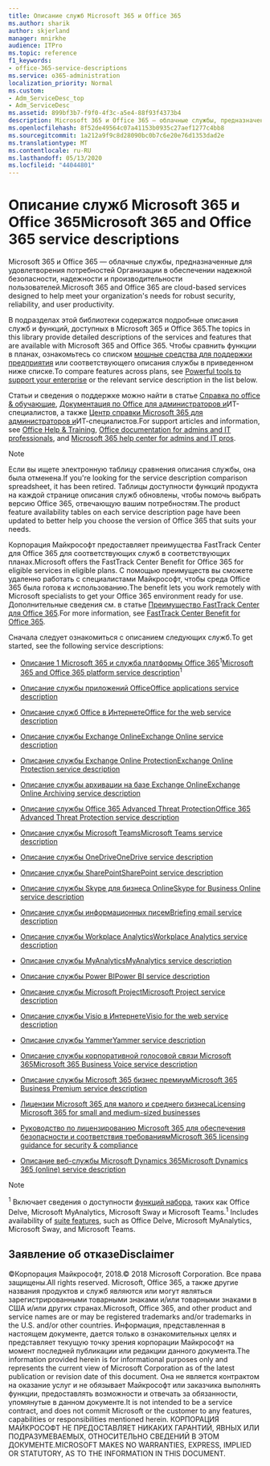 ```yaml
---
title: Описание служб Microsoft 365 и Office 365
ms.author: sharik
author: skjerland
manager: mnirkhe
audience: ITPro
ms.topic: reference
f1_keywords:
- office-365-service-descriptions
ms.service: o365-administration
localization_priority: Normal
ms.custom:
- Adm_ServiceDesc_top
- Adm_ServiceDesc
ms.assetid: 899bf3b7-f9f0-4f3c-a5e4-88f93f4373b4
description: Microsoft 365 и Office 365 — облачные службы, предназначенные для удовлетворения потребностей Организации в обеспечении надежной безопасности, надежности и производительности пользователей.
ms.openlocfilehash: 8f52de49564c07a41153b0935c27aef1277c4bb8
ms.sourcegitcommit: 1a212a9f9c8d28090bc0b7c6e20e76d1353dad2e
ms.translationtype: MT
ms.contentlocale: ru-RU
ms.lasthandoff: 05/13/2020
ms.locfileid: "44044801"
---
```

# <a name="microsoft-365-and-office-365-service-descriptions"></a><span data-ttu-id="877c7-103">Описание служб Microsoft 365 и Office 365</span><span class="sxs-lookup"><span data-stu-id="877c7-103">Microsoft 365 and Office 365 service descriptions</span></span> 

<span data-ttu-id="877c7-104">Microsoft 365 и Office 365 — облачные службы, предназначенные для удовлетворения потребностей Организации в обеспечении надежной безопасности, надежности и производительности пользователей.</span><span class="sxs-lookup"><span data-stu-id="877c7-104">Microsoft 365 and Office 365 are cloud-based services designed to help meet your organization's needs for robust security, reliability, and user productivity.</span></span> 
  
<span data-ttu-id="877c7-105">В подразделах этой библиотеки содержатся подробные описания служб и функций, доступных в Microsoft 365 и Office 365.</span><span class="sxs-lookup"><span data-stu-id="877c7-105">The topics in this library provide detailed descriptions of the services and features that are available with Microsoft 365 and Office 365.</span></span> <span data-ttu-id="877c7-106">Чтобы сравнить функции в планах, ознакомьтесь со списком [мощные средства для поддержки предприятия](https://go.microsoft.com/fwlink/?LinkID=799177&amp;clcid=0x409) или соответствующего описания службы в приведенном ниже списке.</span><span class="sxs-lookup"><span data-stu-id="877c7-106">To compare features across plans, see [Powerful tools to support your enterprise](https://go.microsoft.com/fwlink/?LinkID=799177&amp;clcid=0x409) or the relevant service description in the list below.</span></span> 
  
<span data-ttu-id="877c7-107">Статьи и сведения о поддержке можно найти в статье [Справка по office & обучающие](https://support.office.com/), [Документация по Office для администраторов и](https://docs.microsoft.com/office/)ИТ-специалистов, а также [Центр справки Microsoft 365 для администраторов и](https://docs.microsoft.com/microsoft-365/?view=o365-worldwide)ИТ-специалистов.</span><span class="sxs-lookup"><span data-stu-id="877c7-107">For support articles and information, see [Office Help & Training](https://support.office.com/), [Office documentation for admins and IT professionals](https://docs.microsoft.com/office/), and [Microsoft 365 help center for admins and IT pros](https://docs.microsoft.com/microsoft-365/?view=o365-worldwide).</span></span>
  
> [!NOTE]
> <span data-ttu-id="877c7-108">Если вы ищете электронную таблицу сравнения описания службы, она была отменена.</span><span class="sxs-lookup"><span data-stu-id="877c7-108">If you're looking for the service description comparison spreadsheet, it has been retired.</span></span> <span data-ttu-id="877c7-109">Таблицы доступности функций продукта на каждой странице описания служб обновлены, чтобы помочь выбрать версию Office 365, отвечающую вашим потребностям.</span><span class="sxs-lookup"><span data-stu-id="877c7-109">The product feature availability tables on each service description page have been updated to better help you choose the version of Office 365 that suits your needs.</span></span> 
  
<span data-ttu-id="877c7-110">Корпорация Майкрософт предоставляет преимущества FastTrack Center для Office 365 для соответствующих служб в соответствующих планах.</span><span class="sxs-lookup"><span data-stu-id="877c7-110">Microsoft offers the FastTrack Center Benefit for Office 365 for eligible services in eligible plans.</span></span> <span data-ttu-id="877c7-111">С помощью преимуществ вы сможете удаленно работать с специалистами Майкрософт, чтобы среда Office 365 была готова к использованию.</span><span class="sxs-lookup"><span data-stu-id="877c7-111">The benefit lets you work remotely with Microsoft specialists to get your Office 365 environment ready for use.</span></span> <span data-ttu-id="877c7-112">Дополнительные сведения см. в статье [Преимущество FastTrack Center для Office 365](https://docs.microsoft.com/fasttrack/O365-fasttrack-benefit-for-office-365).</span><span class="sxs-lookup"><span data-stu-id="877c7-112">For more information, see [FastTrack Center Benefit for Office 365](https://docs.microsoft.com/fasttrack/O365-fasttrack-benefit-for-office-365).</span></span>
  
<span data-ttu-id="877c7-113">Сначала следует ознакомиться с описанием следующих служб.</span><span class="sxs-lookup"><span data-stu-id="877c7-113">To get started, see the following service descriptions:</span></span>
  
- <span data-ttu-id="877c7-114">[Описание 1 Microsoft 365 и служба платформы Office 365](office-365-platform-service-description/office-365-platform-service-description.md)<sup>1</sup></span><span class="sxs-lookup"><span data-stu-id="877c7-114">[Microsoft 365 and Office 365 platform service description](office-365-platform-service-description/office-365-platform-service-description.md)<sup>1</sup></span></span>

- [<span data-ttu-id="877c7-115">Описание службы приложений Office</span><span class="sxs-lookup"><span data-stu-id="877c7-115">Office applications service description</span></span>](office-applications-service-description/office-applications-service-description.md)

- [<span data-ttu-id="877c7-116">Описание служб Office в Интернете</span><span class="sxs-lookup"><span data-stu-id="877c7-116">Office for the web service description</span></span>](office-online-service-description/office-online-service-description.md)

- [<span data-ttu-id="877c7-117">Описание службы Exchange Online</span><span class="sxs-lookup"><span data-stu-id="877c7-117">Exchange Online service description</span></span>](exchange-online-service-description/exchange-online-service-description.md)

- [<span data-ttu-id="877c7-118">Описание службы Exchange Online Protection</span><span class="sxs-lookup"><span data-stu-id="877c7-118">Exchange Online Protection service description</span></span>](exchange-online-protection-service-description/exchange-online-protection-service-description.md)

- [<span data-ttu-id="877c7-119">Описание службы архивации на базе Exchange Online</span><span class="sxs-lookup"><span data-stu-id="877c7-119">Exchange Online Archiving service description</span></span>](exchange-online-archiving-service-description/exchange-online-archiving-service-description.md)

- [<span data-ttu-id="877c7-120">Описание службы Office 365 Advanced Threat Protection</span><span class="sxs-lookup"><span data-stu-id="877c7-120">Office 365 Advanced Threat Protection service description</span></span>](office-365-advanced-threat-protection-service-description.md)

- [<span data-ttu-id="877c7-121">Описание службы Microsoft Teams</span><span class="sxs-lookup"><span data-stu-id="877c7-121">Microsoft Teams service description</span></span>](teams-service-description.md)

- [<span data-ttu-id="877c7-122">Описание службы OneDrive</span><span class="sxs-lookup"><span data-stu-id="877c7-122">OneDrive service description</span></span>](onedrive-for-business-service-description.md)

- [<span data-ttu-id="877c7-123">Описание службы SharePoint</span><span class="sxs-lookup"><span data-stu-id="877c7-123">SharePoint service description</span></span>](sharepoint-online-service-description/sharepoint-online-service-description.md)

- [<span data-ttu-id="877c7-124">Описание службы Skype для бизнеса Online</span><span class="sxs-lookup"><span data-stu-id="877c7-124">Skype for Business Online service description</span></span>](skype-for-business-online-service-description/skype-for-business-online-service-description.md)

- [<span data-ttu-id="877c7-125">Описание службы информационных писем</span><span class="sxs-lookup"><span data-stu-id="877c7-125">Briefing email service description</span></span>](briefing-service-description.md)

- [<span data-ttu-id="877c7-126">Описание службы Workplace Analytics</span><span class="sxs-lookup"><span data-stu-id="877c7-126">Workplace Analytics service description</span></span>](workplace-analytics-service-description.md)

- [<span data-ttu-id="877c7-127">Описание службы MyAnalytics</span><span class="sxs-lookup"><span data-stu-id="877c7-127">MyAnalytics service description</span></span>](mya-service-description.md)

- [<span data-ttu-id="877c7-128">Описание службы Power BI</span><span class="sxs-lookup"><span data-stu-id="877c7-128">Power BI service description</span></span>](power-bi-service-description.md)

- [<span data-ttu-id="877c7-129">Описание службы Microsoft Project</span><span class="sxs-lookup"><span data-stu-id="877c7-129">Microsoft Project service description</span></span>](project-online-service-description/project-online-service-description.md)

- [<span data-ttu-id="877c7-130">Описание службы Visio в Интернете</span><span class="sxs-lookup"><span data-stu-id="877c7-130">Visio for the web service description</span></span>](visio-online-service-description/visio-online-service-description.md)

- [<span data-ttu-id="877c7-131">Описание службы Yammer</span><span class="sxs-lookup"><span data-stu-id="877c7-131">Yammer service description</span></span>](yammer-service-description/yammer-service-description.md)

- [<span data-ttu-id="877c7-132">Описание службы корпоративной голосовой связи Microsoft 365</span><span class="sxs-lookup"><span data-stu-id="877c7-132">Microsoft 365 Business Voice service description</span></span>](microsoft-365-business-voice-service-description.md)

- [<span data-ttu-id="877c7-133">Описание службы Microsoft 365 бизнес премиум</span><span class="sxs-lookup"><span data-stu-id="877c7-133">Microsoft 365 Business Premium service description</span></span>](microsoft-365-service-descriptions/microsoft-365-business-service-description.md)

- [<span data-ttu-id="877c7-134">Лицензии Microsoft 365 для малого и среднего бизнеса</span><span class="sxs-lookup"><span data-stu-id="877c7-134">Licensing Microsoft 365 for small and medium-sized businesses</span></span>](microsoft-365-service-descriptions/licensing-microsoft-365-in-smb.md)

- [<span data-ttu-id="877c7-135">Руководство по лицензированию Microsoft 365 для обеспечения безопасности и соответствия требованиям</span><span class="sxs-lookup"><span data-stu-id="877c7-135">Microsoft 365 licensing guidance for security & compliance</span></span>](microsoft-365-service-descriptions/microsoft-365-tenantlevel-services-licensing-guidance/microsoft-365-security-compliance-licensing-guidance.md)

- [<span data-ttu-id="877c7-136">Описание веб-службы Microsoft Dynamics 365</span><span class="sxs-lookup"><span data-stu-id="877c7-136">Microsoft Dynamics 365 (online) service description</span></span>](microsoft-dynamics-365-online-service-description.md)

> [!NOTE]
> <span data-ttu-id="877c7-137"><sup>1</sup> Включает сведения о доступности [функций набора](https://docs.microsoft.com/office365/servicedescriptions/office-365-platform-service-description/office-365-suite-features), таких как Office Delve, Microsoft MyAnalytics, Microsoft Sway и Microsoft Teams.</span><span class="sxs-lookup"><span data-stu-id="877c7-137"><sup>1</sup> Includes availability of [suite features](https://docs.microsoft.com/office365/servicedescriptions/office-365-platform-service-description/office-365-suite-features), such as Office Delve, Microsoft MyAnalytics, Microsoft Sway, and Microsoft Teams.</span></span>
  
## <a name="disclaimer"></a><span data-ttu-id="877c7-138">Заявление об отказе</span><span class="sxs-lookup"><span data-stu-id="877c7-138">Disclaimer</span></span>

<span data-ttu-id="877c7-139">&copy;Корпорация Майкрософт, 2018.</span><span class="sxs-lookup"><span data-stu-id="877c7-139">&copy; 2018 Microsoft Corporation.</span></span> <span data-ttu-id="877c7-140">Все права защищены.</span><span class="sxs-lookup"><span data-stu-id="877c7-140">All rights reserved.</span></span> <span data-ttu-id="877c7-141">Microsoft, Office 365, а также другие названия продуктов и служб являются или могут являться зарегистрированными товарными знаками и/или товарными знаками в США и/или других странах.</span><span class="sxs-lookup"><span data-stu-id="877c7-141">Microsoft, Office 365, and other product and service names are or may be registered trademarks and/or trademarks in the U.S. and/or other countries.</span></span> <span data-ttu-id="877c7-142">Информация, представленная в настоящем документе, дается только в ознакомительных целях и представляет текущую точку зрения корпорации Майкрософт на момент последней публикации или редакции данного документа.</span><span class="sxs-lookup"><span data-stu-id="877c7-142">The information provided herein is for informational purposes only and represents the current view of Microsoft Corporation as of the latest publication or revision date of this document.</span></span> <span data-ttu-id="877c7-143">Она не является контрактом на оказание услуг и не обязывает Майкрософт или заказчика выполнять функции, предоставлять возможности и отвечать за обязанности, упомянутые в данном документе.</span><span class="sxs-lookup"><span data-stu-id="877c7-143">It is not intended to be a service contract, and does not commit Microsoft or the customer to any features, capabilities or responsibilities mentioned herein.</span></span> <span data-ttu-id="877c7-144">КОРПОРАЦИЯ МАЙКРОСОФТ НЕ ПРЕДОСТАВЛЯЕТ НИКАКИХ ГАРАНТИЙ, ЯВНЫХ ИЛИ ПОДРАЗУМЕВАЕМЫХ, ОТНОСИТЕЛЬНО СВЕДЕНИЙ В ЭТОМ ДОКУМЕНТЕ.</span><span class="sxs-lookup"><span data-stu-id="877c7-144">MICROSOFT MAKES NO WARRANTIES, EXPRESS, IMPLIED OR STATUTORY, AS TO THE INFORMATION IN THIS DOCUMENT.</span></span>
 